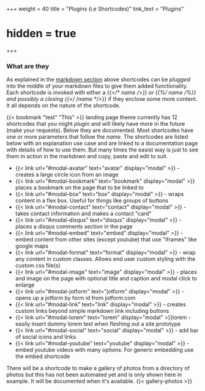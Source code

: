 +++
weight = 40
title = "Plugins (i.e Shortcodes)"
link_text = "Plugins"
# hidden = true
+++

### What are they

As explained in the [markdown section](#what-are-the-and-about) above shortcodes can be *plugged* into the middle of your markdown files to give them added functionality.  Each shortcode is invoked with either a {{</* *name* */>}} or {{%/* *name* */%}} and possibly a closing {{</* /*name* */>}} if they enclose some more content.   It all depends on the nature of the shortcode.

{{< bookmark "test" "This" >}} landing page theme currently has 12 shortcodes that you might *plugin* and will likely have more in the future (make your requests).  Below they are documented.  Most shortcodes have one or more parameters that follow the *name*.  The shortcodes are listed below with an explanation use case and are linked to a documentation page with details of how to use them.  But many times the easist way is just to see them in action in the markdown and copy, paste and edit to suit.

* {{< link url="#modal-avatar" text="avatar" display="modal" >}}  - creates a large circle icon from an image  
* {{< link url="#modal-bookmark" text="bookmark" display="modal" >}}  places a bookmark on the page that to be linked to
* {{< link url="#modal-box" text="box" display="modal" >}} - wraps content in a flex box.  Useful for things like groups of buttons
* {{< link url="#modal-contact" text="contact" display="modal" >}} - takes contact information and makes a contact "card"
* {{< link url="#modal-disqus" text="disqus" display="modal" >}} - places a disqus comments section in the page
* {{< link url="#modal-embed" text="embed" display="modal" >}} - embed content from other sites (except youtube) that use "iframes" like google maps
* {{< link url="#modal-format" text="format" display="modal" >}} - wrap any content in custom classes.  Allows end user custom styling with  the custom css file(s)
* {{< link url="#modal-image" text="image" display="modal" >}} - places and image on the page with optional title and caption and modal click to enlarge
* {{< link url="#modal-jotform" text="jotform" display="modal" >}} - opens up a jotform by form id from jotform.com
* {{< link url="#modal-link" text="link" display="modal" >}} - creates custom links beyond simple markdown link including buttons
* {{< link url="#modal-lorem" text="lorem" display="modal" >}}lorem -  easily insert dummy lorem text when fleshing out a site prototype
* {{< link url="#modal-social" text="social" display="modal" >}} -  add bar of social icons and links  
* {{< link url="#modal-youtube" text="youtube" display="modal" >}} - embed youtube videos with many options.  For generic embedding use the embed shortcode

There will be a shortcode to make a gallery of photos from a directory of photos but this has not been automated yet and is only shown here in example.  It will be documented when it's available.
{{< gallery-photos >}}
